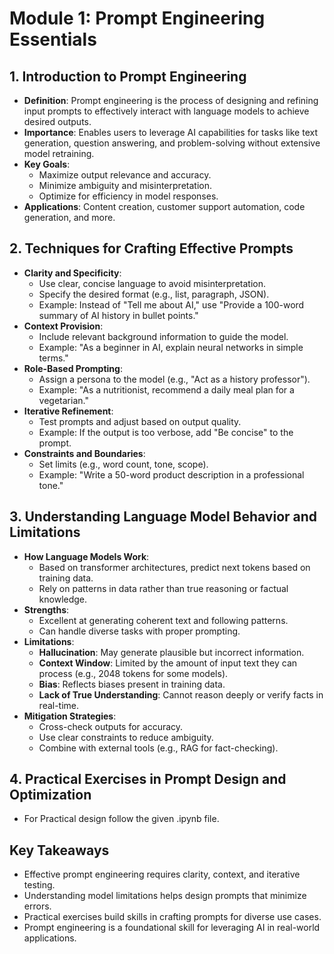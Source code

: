 # Module 1: Prompt Engineering Essentials

## 1. Introduction to Prompt Engineering
- **Definition**: Prompt engineering is the process of designing and refining input prompts to effectively interact with language models to achieve desired outputs.
- **Importance**: Enables users to leverage AI capabilities for tasks like text generation, question answering, and problem-solving without extensive model retraining.
- **Key Goals**:
  - Maximize output relevance and accuracy.
  - Minimize ambiguity and misinterpretation.
  - Optimize for efficiency in model responses.
- **Applications**: Content creation, customer support automation, code generation, and more.

## 2. Techniques for Crafting Effective Prompts
- **Clarity and Specificity**:
  - Use clear, concise language to avoid misinterpretation.
  - Specify the desired format (e.g., list, paragraph, JSON).
  - Example: Instead of "Tell me about AI," use "Provide a 100-word summary of AI history in bullet points."
- **Context Provision**:
  - Include relevant background information to guide the model.
  - Example: "As a beginner in AI, explain neural networks in simple terms."
- **Role-Based Prompting**:
  - Assign a persona to the model (e.g., "Act as a history professor").
  - Example: "As a nutritionist, recommend a daily meal plan for a vegetarian."
- **Iterative Refinement**:
  - Test prompts and adjust based on output quality.
  - Example: If the output is too verbose, add "Be concise" to the prompt.
- **Constraints and Boundaries**:
  - Set limits (e.g., word count, tone, scope).
  - Example: "Write a 50-word product description in a professional tone."

## 3. Understanding Language Model Behavior and Limitations
- **How Language Models Work**:
  - Based on transformer architectures, predict next tokens based on training data.
  - Rely on patterns in data rather than true reasoning or factual knowledge.
- **Strengths**:
  - Excellent at generating coherent text and following patterns.
  - Can handle diverse tasks with proper prompting.
- **Limitations**:
  - **Hallucination**: May generate plausible but incorrect information.
  - **Context Window**: Limited by the amount of input text they can process (e.g., 2048 tokens for some models).
  - **Bias**: Reflects biases present in training data.
  - **Lack of True Understanding**: Cannot reason deeply or verify facts in real-time.
- **Mitigation Strategies**:
  - Cross-check outputs for accuracy.
  - Use clear constraints to reduce ambiguity.
  - Combine with external tools (e.g., RAG for fact-checking).

## 4. Practical Exercises in Prompt Design and Optimization
* For Practical design follow the given .ipynb file.
  
## Key Takeaways
- Effective prompt engineering requires clarity, context, and iterative testing.
- Understanding model limitations helps design prompts that minimize errors.
- Practical exercises build skills in crafting prompts for diverse use cases.
- Prompt engineering is a foundational skill for leveraging AI in real-world applications.
